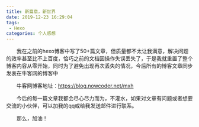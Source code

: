 ```yaml
---
title: 新篇章，新世界
date: 2019-12-23 16:29:04
tags:
 - Hexo
categories: 个人感想
---
```


&emsp;&emsp;我在之前的hexo博客中写了50+篇文章，但质量都不太让我满意，解决问题的效率甚至比不上百度，恰巧之前的文档因操作失误丢失了，于是我就重置了整个博客内容从零开始，同时为了避免出现再次丢失的情况，今后所有的博客文章同步发表在牛客网的博客中

&emsp;&emsp;牛客网博客地址：https://blog.nowcoder.net/mxh

&emsp;&emsp;今后的每一篇文章我都会尽心尽力而为，不灌水，如果对文章有问题或者想要交流的小伙伴，可以加我的qq或给我发送邮件进行联系。

&emsp;&emsp;那么，加油！

